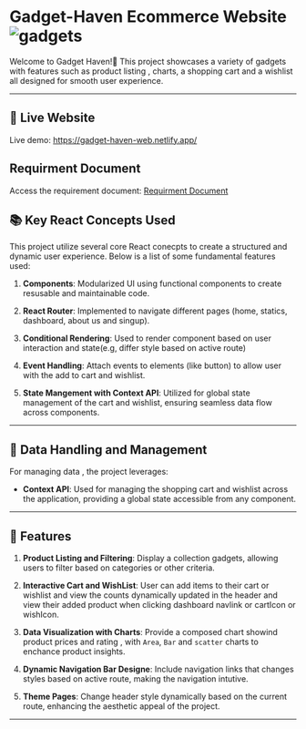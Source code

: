 # Gadget-Haven Ecommerce Website ![gadgets](https://github.com/user-attachments/assets/816ab616-6e61-4cb2-a577-4c9ea20ec518)

 Welcome to Gadget Haven!👋
 This project showcases a variety of gadgets with features such as product listing , charts, a shopping cart and a wishlist all designed for smooth user experience.

 -----------------

 ## 🔗 Live Website
 
 Live demo: https://gadget-haven-web.netlify.app/

## Requirment Document
 
 Access the requirement document: [Requirment Document](file:///D:/PH-10/milestone-8/B10-A8-gadget-heaven/Batch-10_Assignment-08.pdf)

 ## 📚 Key React Concepts Used

 This project utilize several core React conecpts to create a structured and dynamic user experience. Below is a list of some fundamental features used:

 1. **Components**: Modularized UI using functional components to create resusable and maintainable code.

 2. **React Router**: Implemented to navigate different pages (home, statics, dashboard, about us and singup).

 3. **Conditional Rendering**: Used to render component based on user interaction and state(e.g, differ style based on active route)

 4. **Event Handling**: Attach events to elements (like button) to allow user with the add to cart and wishlist.
 
 5. **State Mangement with Context API**: Utilized for global state management of the cart and wishlist, ensuring seamless data flow across components.

 -------------------------------

 ## 🤖 Data Handling and Management

  For managing data , the project leverages:

  - **Context API**: Used for managing the shopping cart and wishlist across the application, providing a global state accessible from any component.

 -------------------------------

## 🌟 Features

1. **Product Listing and Filtering**: Display a collection gadgets, allowing users to filter based on categories or other criteria.

2. **Interactive Cart and WishList**: User can add items to their cart or wishlist and view the counts dynamically updated in the header and view their added product when clicking dashboard navlink or cartIcon or wishIcon.

3. **Data Visualization with Charts**: Provide a composed chart showind product prices and rating , with `Area`, `Bar` and `scatter` charts to enchance product insights.

4. **Dynamic Navigation Bar Designe**: Include navigation links that changes styles based on active route, making the navigation intutive.

5. **Theme Pages**: Change header style dynamically based on the current route, enhancing the aesthetic appeal of the project.

 ------------------------------



